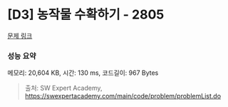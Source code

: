 # [D3] 농작물 수확하기 - 2805 

[문제 링크](https://swexpertacademy.com/main/code/problem/problemDetail.do?contestProbId=AV7GLXqKAWYDFAXB) 

### 성능 요약

메모리: 20,604 KB, 시간: 130 ms, 코드길이: 967 Bytes



> 출처: SW Expert Academy, https://swexpertacademy.com/main/code/problem/problemList.do